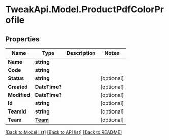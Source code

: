 # TweakApi.Model.ProductPdfColorProfile
## Properties

Name | Type | Description | Notes
------------ | ------------- | ------------- | -------------
**Name** | **string** |  | 
**Code** | **string** |  | 
**Status** | **string** |  | [optional] 
**Created** | **DateTime?** |  | [optional] 
**Modified** | **DateTime?** |  | [optional] 
**Id** | **string** |  | [optional] 
**TeamId** | **string** |  | [optional] 
**Team** | [**Team**](Team.md) |  | [optional] 

[[Back to Model list]](../README.md#documentation-for-models) [[Back to API list]](../README.md#documentation-for-api-endpoints) [[Back to README]](../README.md)

